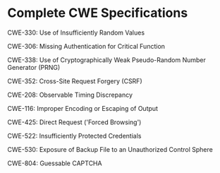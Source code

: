 

# Complete CWE Specifications

CWE-330: Use of Insufficiently Random Values

CWE-306: Missing Authentication for Critical Function

CWE-338: Use of Cryptographically Weak Pseudo-Random Number Generator (PRNG)

CWE-352: Cross-Site Request Forgery (CSRF)

CWE-208: Observable Timing Discrepancy

CWE-116: Improper Encoding or Escaping of Output

CWE-425: Direct Request ('Forced Browsing')

CWE-522: Insufficiently Protected Credentials

CWE-530: Exposure of Backup File to an Unauthorized Control Sphere

CWE-804: Guessable CAPTCHA